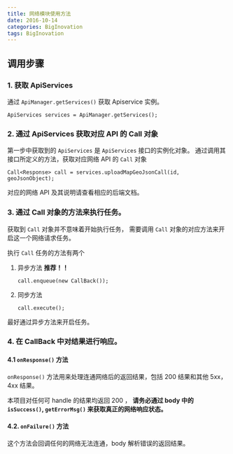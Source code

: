 ```yaml
---
title: 网络模块使用方法
date: 2016-10-14
categories: BigInovation
tags: BigInovation
---
```


## 调用步骤



### 1. 获取 ApiServices

通过 `ApiManager.getServices()` 获取 Apiservice 实例。

```
ApiServices services = ApiManager.getServices();
```

<!-- more -->

### 2. 通过 ApiServices 获取对应 API 的 Call 对象

第一步中获取到的 `ApiServices` 是 `ApiServices` 接口的实例化对象。
通过调用其接口所定义的方法，获取对应网络 API 的 `Call` 对象

```
Call<Response> call = services.uploadMapGeoJsonCall(id, geoJsonObject);
```

对应的网络 API 及其说明请查看相应的后端文档。

### 3. 通过 Call 对象的方法来执行任务。

获取到 `Call` 对象并不意味着开始执行任务，
需要调用 `Call` 对象的对应方法来开启这一个网络请求任务。

执行 `Call` 任务的方法有两个

1. 异步方法 **推荐！！**

    ```
    call.enqueue(new CallBack());
    ```

2. 同步方法

    ```
    call.execute();
    ```

最好通过异步方法来开启任务。

### 4. 在 CallBack 中对结果进行响应。

#### 4.1 `onResponse()` 方法

`onResponse()` 方法用来处理连通网络后的返回结果，包括 200 结果和其他 5xx，4xx 结果。

本项目对任何可 handle 的结果均返回 200 ，
**请务必通过 body 中的 `isSuccess()`, `getErrorMsg()` 来获取真正的网络响应状态。**

#### 4.2. `onFailure()` 方法

这个方法会回调任何的网络无法连通，body 解析错误的返回结果。
